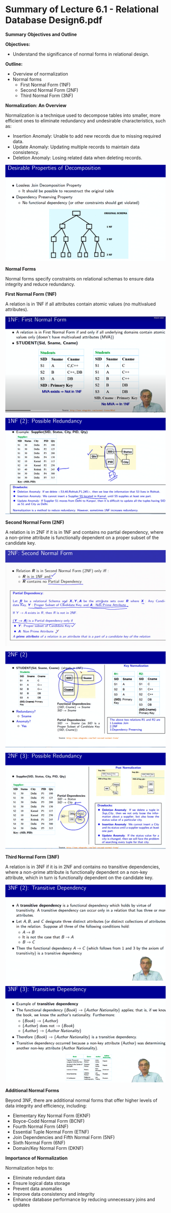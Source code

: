 # Summary of Lecture 6.1 - Relational Database Design6.pdf

**Summary**
**Objectives and Outline**

**Objectives:**

* Understand the significance of normal forms in relational design.

**Outline:**

* Overview of normalization
* Normal forms
  * First Normal Form (1NF)
  * Second Normal Form (2NF)
  * Third Normal Form (3NF)

**Normalization: An Overview**

Normalization is a technique used to decompose tables into smaller, more efficient ones to eliminate redundancy and undesirable characteristics, such as:

* Insertion Anomaly: Unable to add new records due to missing required data.
* Update Anomaly: Updating multiple records to maintain data consistency.
* Deletion Anomaly: Losing related data when deleting records.

![1721117051271](image/Lecture6.1-RelationalDatabaseDesign6/1721117051271.png)

**Normal Forms**

Normal forms specify constraints on relational schemas to ensure data integrity and reduce redundancy.

**First Normal Form (1NF)**

A relation is in 1NF if all attributes contain atomic values (no multivalued attributes).

![1721117410937](image/Lecture6.1-RelationalDatabaseDesign6/1721117410937.png)

![1721117397011](image/Lecture6.1-RelationalDatabaseDesign6/1721117397011.png)

**Second Normal Form (2NF)**

A relation is in 2NF if it is in 1NF and contains no partial dependency, where a non-prime attribute is functionally dependent on a proper subset of the candidate key.

![1721118303348](image/Lecture6.1-RelationalDatabaseDesign6/1721118303348.png)


![1721118535005](image/Lecture6.1-RelationalDatabaseDesign6/1721118535005.png)

![1721118958967](image/Lecture6.1-RelationalDatabaseDesign6/1721118958967.png)


**Third Normal Form (3NF)**

A relation is in 3NF if it is in 2NF and contains no transitive dependencies, where a non-prime attribute is functionally dependent on a non-key attribute, which in turn is functionally dependent on the candidate key.


![1721119110535](image/Lecture6.1-RelationalDatabaseDesign6/1721119110535.png)


![1721119267973](image/Lecture6.1-RelationalDatabaseDesign6/1721119267973.png)

**Additional Normal Forms**

Beyond 3NF, there are additional normal forms that offer higher levels of data integrity and efficiency, including:

* Elementary Key Normal Form (EKNF)
* Boyce-Codd Normal Form (BCNF)
* Fourth Normal Form (4NF)
* Essential Tuple Normal Form (ETNF)
* Join Dependencies and Fifth Normal Form (5NF)
* Sixth Normal Form (6NF)
* Domain/Key Normal Form (DKNF)

**Importance of Normalization**

Normalization helps to:

* Eliminate redundant data
* Ensure logical data storage
* Prevent data anomalies
* Improve data consistency and integrity
* Enhance database performance by reducing unnecessary joins and updates
